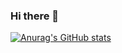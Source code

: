 ### Hi there 👋

[![Anurag's GitHub stats](https://github-readme-stats.vercel.app/api?username=Utsav-J)](https://github.com/anuraghazra/github-readme-stats)
